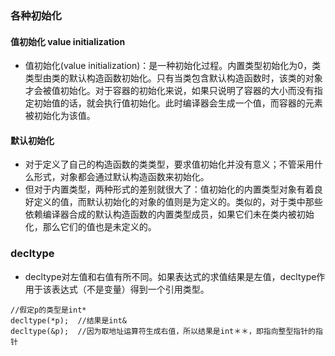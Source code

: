 ### 各种初始化
#### 值初始化 value initialization
+ 值初始化(value initialization)：是一种初始化过程。内置类型初始化为0，类类型由类的默认构造函数初始化。只有当类包含默认构造函数时，该类的对象才会被值初始化。对于容器的初始化来说，如果只说明了容器的大小而没有指定初始值的话，就会执行值初始化。此时编译器会生成一个值，而容器的元素被初始化为该值。

#### 默认初始化
+ 对于定义了自己的构造函数的类类型，要求值初始化并没有意义；不管采用什么形式，对象都会通过默认构造函数来初始化。
+ 但对于内置类型，两种形式的差别就很大了：值初始化的内置类型对象有着良好定义的值，而默认初始化的对象的值则是为定义的。类似的，对于类中那些依赖编译器合成的默认构造函数的内置类型成员，如果它们未在类内被初始化，那么它们的值也是未定义的。
### decltype
+ decltype对左值和右值有所不同。如果表达式的求值结果是左值，decltype作用于该表达式（不是变量）得到一个引用类型。
```
//假定p的类型是int*
decltype(*p);  //结果是int&
decltype(&p);  //因为取地址运算符生成右值，所以结果是int＊＊，即指向整型指针的指针
```
